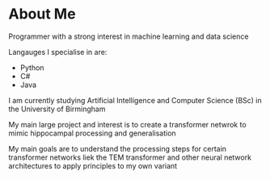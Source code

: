 # About Me
Programmer with a strong interest in machine learning and data science

Langauges I specialise in are: 
- Python
- C#
- Java

I am currently studying Artificial Intelligence and Computer Science (BSc) in the University of Birmingham

My main large project and interest is to create a transformer netwrok to mimic hippocampal processing and generalisation

My main goals are to understand the processing steps for certain transformer networks liek the TEM transformer and other neural network architectures to apply principles to my own variant
